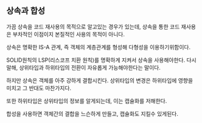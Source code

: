 ## 상속과 합성

가끔 상속을 코드 재사용의 목적으로 알고있는 경우가 있는데, 상속을 통한 코드 재사용은 부차적인 이점이지 본질적인 사용의 목적이 아니다.

상속은 명확한 IS-A 관계, 즉 객체의 계층관계를 형성해 다형성을 이용하기위함이다.

SOLID원칙의 LSP(리스코프 치환 원칙)를 명확하게 지켜서 상속을 사용해야한다. 다시말해, 상위타입과 하위타입의 전환이 자유롭게 가능해야한다는 말이다.

하지만 상속은 객체를 아주 강하게 결합시킨다. 상위타입의 변경은 하위타입에 영향을 미치고 그 반대도 마찬가지다.

또한 하위타입은 상위타입의 정보를 알게되는데, 이는 캡슐화를 저해한다.

합성을 사용하면 객체간의 결합을 느슨하게 만들고, 캡슐화도 지킬수 있게된다.  
